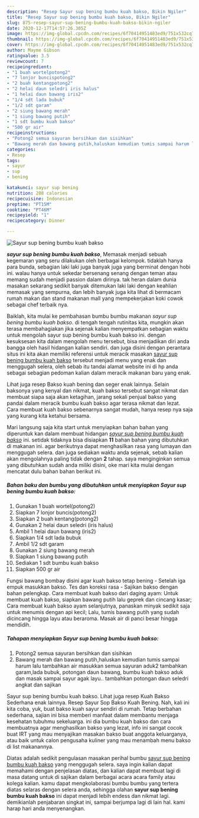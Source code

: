 ```yaml
---
description: "Resep Sayur sup bening bumbu kuah bakso, Bikin Ngiler"
title: "Resep Sayur sup bening bumbu kuah bakso, Bikin Ngiler"
slug: 875-resep-sayur-sup-bening-bumbu-kuah-bakso-bikin-ngiler
date: 2020-12-17T14:57:26.305Z
image: https://img-global.cpcdn.com/recipes/6f70414951483ed9/751x532cq70/sayur-sup-bening-bumbu-kuah-bakso-foto-resep-utama.jpg
thumbnail: https://img-global.cpcdn.com/recipes/6f70414951483ed9/751x532cq70/sayur-sup-bening-bumbu-kuah-bakso-foto-resep-utama.jpg
cover: https://img-global.cpcdn.com/recipes/6f70414951483ed9/751x532cq70/sayur-sup-bening-bumbu-kuah-bakso-foto-resep-utama.jpg
author: Mayme Gibson
ratingvalue: 3.5
reviewcount: 7
recipeingredient:
- "1 buah wortelpotong2"
- "7 lonjor buncispotong2"
- "2 buah kentangpotong2"
- "2 helai daun seledri iris halus"
- "1 helai daun bawang iris2"
- "1/4 sdt lada bubuk"
- "1/2 sdt garam"
- "2 siung bawang merah"
- "1 siung bawang putih"
- "1 sdt bumbu kuah bakso"
- "500 gr air"
recipeinstructions:
- "Potong2 semua sayuran bersihkan dan sisihkan"
- "Bawang merah dan bawang putih,haluskan kemudian tumis sampai harum lalu tambahkan air masukkan semua sayuran aduk2 tambahkan garam,lada bubuk, potongan daun bawang, bumbu kuah bakso aduk dan masak sampai sayur agak layu.. tambahkan potongan daun seledri angkat dan sajikan"
categories:
- Resep
tags:
- sayur
- sup
- bening

katakunci: sayur sup bening 
nutrition: 208 calories
recipecuisine: Indonesian
preptime: "PT15M"
cooktime: "PT46M"
recipeyield: "1"
recipecategory: Dinner

---
```



![Sayur sup bening bumbu kuah bakso](https://img-global.cpcdn.com/recipes/6f70414951483ed9/751x532cq70/sayur-sup-bening-bumbu-kuah-bakso-foto-resep-utama.jpg)

<b><i>sayur sup bening bumbu kuah bakso</i></b>, Memasak menjadi sebuah kegemaran yang seru dilakukan oleh berbagai kelompok. tidaklah hanya para bunda, sebagian laki laki juga banyak juga yang berminat dengan hobi ini. walau hanya untuk sekedar bersenang senang dengan teman atau memang sudah menjadi passion dalam dirinya. tak heran dalam dunia masakan sekarang sedikit banyak ditemukan laki laki dengan keahlian memasak yang sempurna, dan lebih banyak juga kita lihat di bermacam rumah makan dan stand makanan mall yang mempekerjakan koki cowok sebagai chef terbaik nya.

Baiklah, kita mulai ke pembahasan bumbu bumbu makanan <i>sayur sup bening bumbu kuah bakso</i>. di tengah tengah rutinitas kita, mungkin akan terasa membahagiakan jika sejenak kalian menyempatkan sebagian waktu untuk mengolah sayur sup bening bumbu kuah bakso ini. dengan kesuksesan kita dalam mengolah menu tersebut, bisa menjadikan diri anda bangga oleh hasil hidangan kalian sendiri. dan juga disini dengan perantara situs ini kita akan memiliki referensi untuk meracik masakan <u>sayur sup bening bumbu kuah bakso</u> tersebut menjadi menu yang enak dan menggugah selera, oleh sebab itu tandai alamat website ini di hp anda sebagai sebagian pedoman kalian dalam meracik makanan baru yang enak.

Lihat juga resep Bakso kuah bening dan seger enak lainnya. Selain baksonya yang kenyal dan nikmat, kuah bakso tersebut sangat nikmat dan membuat siapa saja akan ketagihan, jarang sekali penjual bakso yang pandai dalam meracik bumbu kuah bakso agar terasa nikmat dan lezat. Cara membuat kuah bakso sebenarnya sangat mudah, hanya resep nya saja yang kurang kita ketahui bersama.


Mari langsung saja kita start untuk menyiapkan bahan bahan yang diperuntuk kan dalam membuat hidangan <u><i>sayur sup bening bumbu kuah bakso</i></u> ini. setidak tidaknya bisa disiapkan <b>11</b> bahan bahan yang dibutuhkan di makanan ini. agar berikutnya dapat menghasilkan rasa yang lumayan dan menggugah selera. dan juga sediakan waktu anda sejenak, sebab kalian akan mengolahnya paling tidak dengan <b>2</b> tahap. saya menginginkan semua yang dibutuhkan sudah anda miliki disini, oke mari kita mulai dengan mencatat dulu bahan bahan berikut ini.

<!--inarticleads1-->

##### Bahan baku dan bumbu yang dibutuhkan untuk menyiapkan Sayur sup bening bumbu kuah bakso:

1. Gunakan 1 buah wortel(potong2)
1. Siapkan 7 lonjor buncis(potong2)
1. Siapkan 2 buah kentang(potong2)
1. Gunakan 2 helai daun seledri (iris halus)
1. Ambil 1 helai daun bawang (iris2)
1. Siapkan 1/4 sdt lada bubuk
1. Ambil 1/2 sdt garam
1. Gunakan 2 siung bawang merah
1. Siapkan 1 siung bawang putih
1. Sediakan 1 sdt bumbu kuah bakso
1. Siapkan 500 gr air


Fungsi bawang bombay disini agar kuah bakso tetap bening - Setelah iga empuk masukkan bakso. Tes dan koreksi rasa - Sajikan bakso dengan bahan pelengkap. Cara membuat kuah bakso dari daging ayam: Untuk membuat kuah bakso, siapkan bawang putih lalu geprek dan cincang kasar; Cara membuat kuah bakso ayam selanjutnya, panaskan minyak sedikit saja untuk menumis dengan api kecil; Lalu, tumis bawang putih yang sudah dicincang hingga layu atau beraroma. Masak air di panci besar hingga mendidih. 

<!--inarticleads2-->

##### Tahapan menyiapkan Sayur sup bening bumbu kuah bakso:

1. Potong2 semua sayuran bersihkan dan sisihkan
1. Bawang merah dan bawang putih,haluskan kemudian tumis sampai harum lalu tambahkan air masukkan semua sayuran aduk2 tambahkan garam,lada bubuk, potongan daun bawang, bumbu kuah bakso aduk dan masak sampai sayur agak layu.. tambahkan potongan daun seledri angkat dan sajikan


Sayur sup bening bumbu kuah bakso. Lihat juga resep Kuah Bakso Sederhana enak lainnya. Resep Sayur Sop Bakso Kuah Bening. Nah, kali ini kita coba, yuk, buat bakso kuah sayur sendiri di rumah. Tetap berbahan sederhana, sajian ini bisa memberi manfaat dalam membantu menjaga kesehatan tubuhmu sekeluarga. ini dia bumbu kuah bakso dan cara membuatnya agar menghasilkan bakso yang lezat, info ini sangat cocok buat IRT yang mau menyajikan masakan bakso buat anggota keluarganya, atau baik untuk calon pengusaha kuliner yang mau menambah menu bakso di list makanannya. 

Diatas adalah sedikit pengulasan masakan perihal bumbu <u>sayur sup bening bumbu kuah bakso</u> yang menggugah selera. saya ingin kalian dapat memahami dengan penjelasan diatas, dan kalian dapat membuat lagi di masa datang untuk di sajikan dalam berbagai acara acara family atau kolega kalian. kamu dapat mengkolaborasi bumbu bumbu yang tertera diatas selaras dengan selera anda, sehingga olahan <b>sayur sup bening bumbu kuah bakso</b> ini dapat menjadi lebih endess dan nikmat lagi. demikianlah penjabaran singkat ini, sampai berjumpa lagi di lain hal. kami harap hari anda menyenangkan.
